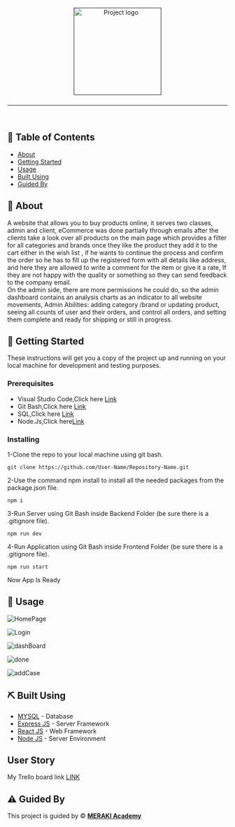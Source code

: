 <p align="center">
  <a href="" rel="noopener">
 <img width=200px height=200px src="" alt="Project logo"></a>
 

</p>

<h3 align="center"></h3>

---

<p align="center"> 
    <br> 
    
</p>

## 📝 Table of Contents

- [About](#about)
- [Getting Started](#getting_started)
- [Usage](#usage)
- [Built Using](#built_using)
- [Guided By](#guided_by)


## 🧐 About <a name = "about"></a>
A website that allows you to buy products online, it serves two classes, admin and client, eCommerce was done partially through emails after the clients take a look over all products on the main page which provides a filter for all categories and brands once they like the product they add it to the cart either in the wish list , if he wants to continue the process and confirm the order so he has to fill up the registered form with all details like address, and here they are allowed to write a comment for the item or give it a rate, If they are not happy with the quality or something so they can send feedback to the company email.
<br>
On the admin side, there are more permissions he could do, so the admin dashboard contains an analysis charts as an indicator to all website movements, Admin Abilities: adding category /brand or updating product, seeing all counts of user and their orders, and control all orders, and setting them complete and ready for shipping or still in progress.

## 🏁 Getting Started <a name = "getting_started"></a>

These instructions will get you a copy of the project up and running on your local machine for development and testing purposes.

### Prerequisites
<ul>
<li>Visual Studio Code,Click here <a href="https://code.visualstudio.com/download">Link</a></li>
<li>Git Bash,Click here  <a href="https://git-scm.com/download/win" >Link</a></li>
<li >SQL,Click here <a href="https://www.mysql.com/downloads/">Link</a></li>
<li >Node.Js,Click here<a href="https://nodejs.org/en/download/">Link</a></li>
</ul>

### Installing


1-Clone the repo to your local machine using git bash.
```
git clone https://github.com/User-Name/Repository-Name.git
```

2-Use the command npm install to install all the needed packages from the package.json file. 
```
npm i
```
3-Run Server using Git Bash inside Backend Folder (be sure there is a .gitignore file).
```
npm run dev
```
4-Run Application using Git Bash inside Frontend Folder (be sure there is a .gitignore file).
```
npm run start
```
Now App Is Ready 



## 🎈 Usage <a name="usage"></a>

 

![HomePage]()




 ![Login]()


![dashBoard]()




  ![done]()



 

![addCase]()


## ⛏️ Built Using <a name = "built_using"></a>

- [MYSQL](https://www.mysql.com/) - Database
- [Express JS](https://expressjs.com/) - Server Framework
- [React JS](https://https://reactjs.org/) - Web Framework
- [Node JS](https://nodejs.org/en/) - Server Environment

##  User Story <a name = "User Story">
</a> 
 <span>My Trello board link <a href="https://trello.com/b/NLuJT36W/project5">LINK</a></span> 

## ⚠️ Guided By <a name = "guided_by"></a>

This project is guided by ©️ **[MERAKI Academy](https://www.meraki-academy.org)**

